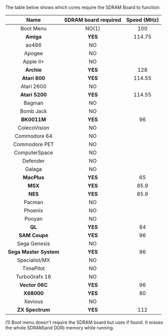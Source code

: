 The table below shows which cores require the SDRAM Board to function:

| Name | SDRAM board required | Speed (MHz) |
|:---:|:---:|:---:|
| Boot Menu | NO(1) | 100 |
| **Amiga** | **YES**| 114.75 |
| ao486 | NO | |
| Apogee | NO | |
| Apple II+ | NO | |
| **Archie** | **YES**| 128 |
| **Atari 800** | **YES**| 114.55 |
| Atari 2600 | NO | |
| **Atari 5200** | **YES**| 114.55 |
| Bagman | NO | |
| Bomb Jack | NO | |
| **BK0011M** | **YES** | 96 |
| ColecoVision | NO | |
| Commodore 64 | NO | |
| Commodore PET | NO | |
| ComputerSpace | NO | |
| Defender | NO | |
| Galaga | NO | |
| **MacPlus** | **YES**| 65 |
| **MSX** | **YES**| 85.9 |
| **NES** | **YES**| 85.9 |
| Pacman | NO | |
| Phoenix | NO | |
| Pooyan | NO | |
| **QL** | **YES**| 84 |
| **SAM Coupe** | **YES**| 96 |
| Sega Genesis | NO | |
| **Sega Master System** | **YES**| 96 |
| Specialist/MX | NO | |
| TimePilot | NO | |
| TurboGrafx 16 | NO | |
| **Vector 06C** | **YES**| 96 |
| **X68000** | **YES**| 80 |
| Xevious | NO | |
| **ZX Spectrum** | **YES**| 112 |

(1) Boot menu doesn't require the SDRAM board but uses if found. It erases the whole SDRAM(and DDR) memory while running.